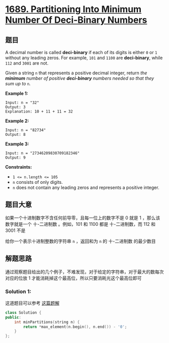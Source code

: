 # [1689. Partitioning Into Minimum Number Of Deci-Binary Numbers](https://leetcode.com/problems/partitioning-into-minimum-number-of-deci-binary-numbers/)

## 题目

A decimal number is called **deci-binary** if each of its digits is either `0` or `1` without any leading zeros. For example, `101` and `1100` are **deci-binary**, while `112` and `3001` are not.

Given a string `n` that represents a positive decimal integer, return *the **minimum** number of positive **deci-binary** numbers needed so that they sum up to* `n`*.*

 

**Example 1:**

```
Input: n = "32"
Output: 3
Explanation: 10 + 11 + 11 = 32
```

**Example 2:**

```
Input: n = "82734"
Output: 8
```

**Example 3:**

```
Input: n = "27346209830709182346"
Output: 9
```

 

**Constraints:**

- `1 <= n.length <= 105`
- `n` consists of only digits.
- `n` does not contain any leading zeros and represents a positive integer.

## 题目大意

如果一个十进制数字不含任何前导零，且每一位上的数字不是 0 就是 1 ，那么该数字就是一个 十-二进制数 。例如，101 和 1100 都是  十-二进制数，而 112 和 3001 不是

给你一个表示十进制整数的字符串 `n` ，返回和为 `n` 的 十-二进制数 的最少数目

## 解题思路

通过观察题目给出的几个例子，不难发现，对于给定的字符串，对于最大的数每次对应的位放 1 才能消耗掉这个最高位，所以只要消耗光这个最高位即可

### Solution 1:

这道题目可以参考 [这篇题解](https://books.halfrost.com/leetcode/ChapterFour/1600~1699/1689.Partitioning-Into-Minimum-Number-Of-Deci-Binary-Numbers/)

````c++
class Solution {
public:
    int minPartitions(string n) {
        return *max_element(n.begin(), n.end()) - '0';
    }
};
````
